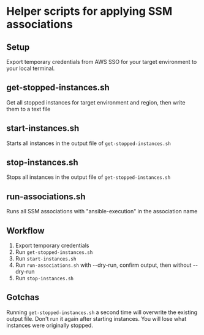# Helper scripts for applying SSM associations

## Setup

Export temporary credentials from AWS SSO for your target environment to your local terminal.

## get-stopped-instances.sh

Get all stopped instances for target environment and region, then write them to a text file

## start-instances.sh

Starts all instances in the output file of `get-stopped-instances.sh`

## stop-instances.sh

Stops all instances in the output file of `get-stopped-instances.sh`

## run-associations.sh

Runs all SSM associations with "ansible-execution" in the association name

## Workflow

1. Export temporary credentials
2. Run `get-stopped-instances.sh`
3. Run `start-instances.sh`
4. Run `run-associations.sh` with --dry-run, confirm output, then without --dry-run
5. Run `stop-instances.sh`

## Gotchas

Running `get-stopped-instances.sh` a second time will overwrite the existing output file. Don't run it again after starting instances. You will lose what instances were originally stopped.
